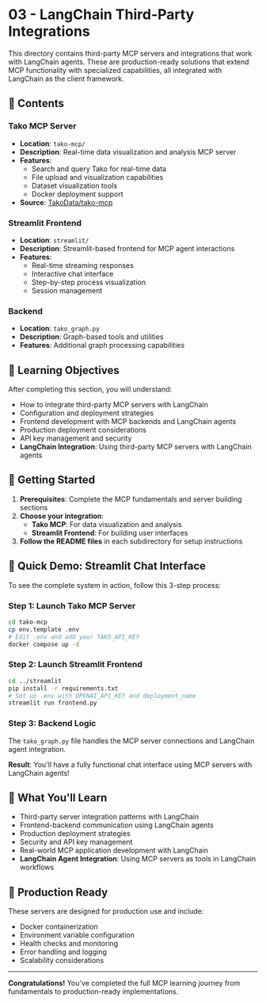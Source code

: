 # 03 - LangChain Third-Party Integrations

This directory contains third-party MCP servers and integrations that work with LangChain agents. These are production-ready solutions that extend MCP functionality with specialized capabilities, all integrated with LangChain as the client framework.

## 📁 Contents

### Tako MCP Server
- **Location**: `tako-mcp/`
- **Description**: Real-time data visualization and analysis MCP server
- **Features**:
  - Search and query Tako for real-time data
  - File upload and visualization capabilities
  - Dataset visualization tools
  - Docker deployment support
- **Source**: [TakoData/tako-mcp](https://github.com/TakoData/tako-mcp)

### Streamlit Frontend
- **Location**: `streamlit/`
- **Description**: Streamlit-based frontend for MCP agent interactions
- **Features**:
  - Real-time streaming responses
  - Interactive chat interface
  - Step-by-step process visualization
  - Session management

### Backend
- **Location**: `tako_graph.py`
- **Description**: Graph-based tools and utilities
- **Features**: Additional graph processing capabilities

## 🎯 Learning Objectives

After completing this section, you will understand:
- How to integrate third-party MCP servers with LangChain
- Configuration and deployment strategies
- Frontend development with MCP backends and LangChain agents
- Production deployment considerations
- API key management and security
- **LangChain Integration**: Using third-party MCP servers with LangChain agents

## 🚀 Getting Started

1. **Prerequisites**: Complete the MCP fundamentals and server building sections
2. **Choose your integration**:
   - **Tako MCP**: For data visualization and analysis
   - **Streamlit Frontend**: For building user interfaces
3. **Follow the README files** in each subdirectory for setup instructions

## 🎯 Quick Demo: Streamlit Chat Interface

To see the complete system in action, follow this 3-step process:

### Step 1: Launch Tako MCP Server
```bash
cd tako-mcp
cp env.template .env
# Edit .env and add your TAKO_API_KEY
docker compose up -d
```

### Step 2: Launch Streamlit Frontend
```bash
cd ../streamlit
pip install -r requirements.txt
# Set up .env with OPENAI_API_KEY and deployment_name
streamlit run frontend.py
```

### Step 3: Backend Logic
The `tako_graph.py` file handles the MCP server connections and LangChain agent integration.

**Result**: You'll have a fully functional chat interface using MCP servers with LangChain agents!

## 🔧 What You'll Learn

- Third-party server integration patterns with LangChain
- Frontend-backend communication using LangChain agents
- Production deployment strategies
- Security and API key management
- Real-world MCP application development with LangChain
- **LangChain Agent Integration**: Using MCP servers as tools in LangChain workflows

## 🌟 Production Ready

These servers are designed for production use and include:
- Docker containerization
- Environment variable configuration
- Health checks and monitoring
- Error handling and logging
- Scalability considerations

---

**Congratulations!** You've completed the full MCP learning journey from fundamentals to production-ready implementations.
